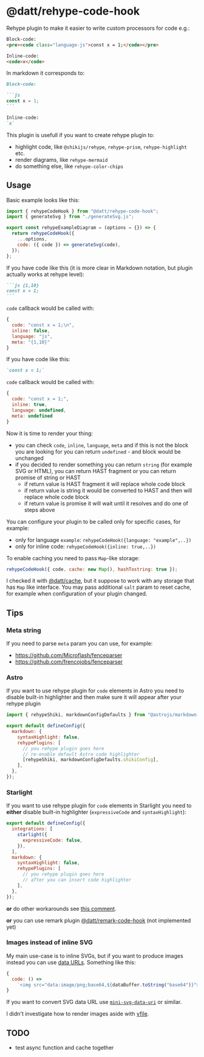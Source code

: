 # @datt/rehype-code-hook

Rehype plugin to make it easier to write custom processors for code e.g.:

```html
Block-code:
<pre><code class="language-js">const x = 1;</code></pre>

Inline-code:
<code>x</code>
```

In markdown it corresponds to:

````md
Block-code:

```js
const x = 1;
```

Inline-code:
`x`
````

This plugin is usefull if you want to create rehype plugin to:

- highlight code, like `@shikijs/rehype`, `rehype-prism`, `rehype-highlight` etc.
- render diagrams, like `rehype-mermaid`
- do something else, like `rehype-color-chips`

## Usage

Basic example looks like this:

```js
import { rehypeCodeHook } from "@datt/rehype-code-hook";
import { generateSvg } from "./generateSvg.js";

export const rehypeExampleDiagram = (options = {}) => {
  return rehypeCodeHook({
    ...options,
    code: ({ code }) => generateSvg(code),
  });
};
```

If you have code like this (it is more clear in Markdown notation, but plugin actually works at rehype level):

````md
```js {1,10}
const x = 1;
```
````

`code` callback would be called with:

```js
{
  code: "const x = 1;\n",
  inline: false,
  language: "js",
  meta: "{1,10}"
}
```

If you have code like this:

```md
`const x = 1;`
```

`code` callback would be called with:

```js
{
  code: "const x = 1;",
  inline: true,
  language: undefined,
  meta: undefined
}
```

Now it is time to render your thing:

- you can check `code`, `inline`, `language`, `meta` and if this is not the block you are looking for you can return `undefined` - and block would be unchanged
- if you decided to render something you can return `string` (for example SVG or HTML), you can return HAST fragment or you can return promise of string or HAST
  - if return value is HAST fragment it will replace whole code block
  - if return value is string it would be converted to HAST and then will replace whole code block
  - if return value is promise it will wait until it resolves and do one of steps above

You can configure your plugin to be called only for specific cases, for example:

- only for language `example`: `rehypeCodeHook({language: "example",..})`
- only for inline code: `rehypeCodeHook({inline: true,..})`

To enable caching you need to pass `Map`-like storage:

```js
rehypeCodeHook({ code, cache: new Map(), hashTostring: true });
```

I checked it with [@datt/cache](/packages/cache/), but it suppose to work with any storage that has `Map` like interface. You may pass additional `salt` param to reset cache, for example when configuration of your plugin changed.

## Tips

### Meta string

If you need to parse `meta` param you can use, for example:

- https://github.com/Microflash/fenceparser
- https://github.com/frencojobs/fenceparser

### Astro

If you want to use rehype plugin for `code` elements in Astro you need to disable built-in highlighter and then make sure it will appear after your rehype plugin

```js
import { rehypeShiki, markdownConfigDefaults } from "@astrojs/markdown-remark";

export default defineConfig({
  markdown: {
    syntaxHighlight: false,
    rehypePlugins: [
      // you rehype plugin goes here
      // re-enable default Astro code highlighter
      [rehypeShiki, markdownConfigDefaults.shikiConfig],
    ],
  },
});
```

### Starlight

If you want to use rehype plugin for `code` elements in Starlight you need to **either** disable built-in highlighter (`expressiveCode` and `syntaxHighlight`):

```js
export default defineConfig({
  integrations: [
    starlight({
      expressiveCode: false,
    }),
  ],
  markdown: {
    syntaxHighlight: false,
    rehypePlugins: [
      // you rehype plugin goes here
      // after you can insert code highlighter
    ],
  },
});
```

**or** do other workarounds see [this comment](https://github.com/withastro/starlight/discussions/1259#discussioncomment-8515492).

**or** you can use remark plugin [@datt/remark-code-hook](/packages/rehype-code-hook/) (not implemented yet)

### Images instead of inline SVG

My main use-case is to inline SVGs, but if you want to produce images instead you can use [data URLs](https://developer.mozilla.org/en-US/docs/Web/HTTP/Basics_of_HTTP/Data_URLs). Something like this:

```js
{
  code: () =>
    `<img src="data:image/png;base64,${dataBuffer.toString("base64")}">`;
}
```

If you want to convert SVG data URL use [`mini-svg-data-uri`](https://www.npmjs.com/package/mini-svg-data-uri) or similar.

I didn't investigate how to render images aside with [vfile](https://github.com/vfile/vfile).

## TODO

- test async function and cache together
